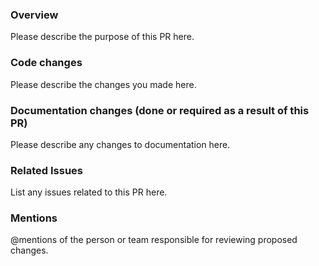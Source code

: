 ### Overview

Please describe the purpose of this PR here.

### Code changes

Please describe the changes you made here.

### Documentation changes (done or required as a result of this PR)

Please describe any changes to documentation here.

### Related Issues

List any issues related to this PR here.

### Mentions

@mentions of the person or team responsible for reviewing proposed changes.
